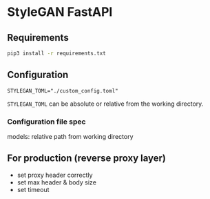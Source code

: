 # StyleGAN FastAPI

## Requirements

```sh
pip3 install -r requirements.txt
```

## Configuration

```
STYLEGAN_TOML="./custom_config.toml"
```

`STYLEGAN_TOML` can be absolute or relative from the working directory.

### Configuration file spec

models: relative path from working directory

## For production (reverse proxy layer)

- set proxy header correctly
- set max header & body size
- set timeout
